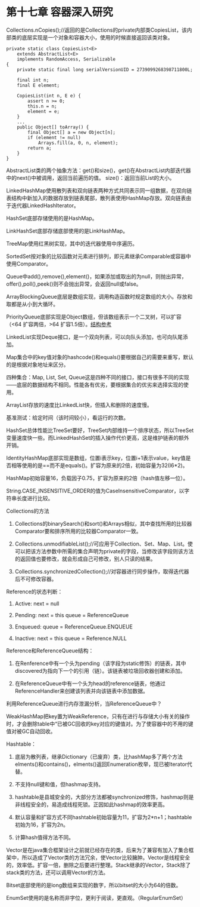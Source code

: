 # 第十七章 容器深入研究 #

Collections.nCopies();//返回的是Collections的private内部类CopiesList，该内部类的底层实现是一个对象和容器大小，使用的时候直接返回该类对象。 

    private static class CopiesList<E>
        extends AbstractList<E>
        implements RandomAccess, Serializable
    {
        private static final long serialVersionUID = 2739099268398711800L;

        final int n;
        final E element;

        CopiesList(int n, E e) {
            assert n >= 0;
            this.n = n;
            element = e;
        }
        ...
        public Object[] toArray() {
            final Object[] a = new Object[n];
            if (element != null)
                Arrays.fill(a, 0, n, element);
            return a;
        }
    }

AbstractList类的两个抽象方法：get()和size()，get()在AbstractList内部迭代器中的next()中被调用，返回当前遍历的值。
size()：返回当前List的大小。

LinkedHashMap使用散列表和双向链表两种方式共同表示同一组数据，在双向链表结构中新加入的数据存放到链表尾部，散列表使用HashMap存放。双向链表由于迭代器LinkedHashIterator。

HashSet底部存储使用的是HashMap。

LinkHashSet底部存储底部使用的是LinkHashMap。

TreeMap使用红黑树实现，其中的迭代器使用中序遍历。

SortedSet按对象的比较函数对元素进行排列，即元素继承Comparable或容器中使用Comparator。

Queue中add(),remove(),element()，如果添加或取出的为null，则抛出异常，offer(),poll(),peek()则不会抛出异常，会返回null或false。

ArrayBlockingQueue底层是数组实现，调用构造函数时规定数组的大小。存放和取都是从小到大循环。

PriorityQueue底部实现是Object数组，但该数组表示一个二叉树，可以扩容（<64 扩容两倍，>64 扩容1.5倍）。[结构参考](https://www.cnblogs.com/Elliott-Su-Faith-change-our-life/p/7472265.html) 

LinkedList实现Deque接口，是一个双向列表，可以向队头添加，也可向队尾添加。

Map集合中的key值对象的hashcode()和equals()要根据自己的需要来重写，默认的是根据对象地址来区分。

四种集合：Map,	List, Set, Queue这是四种不同的接口，接口有很多不同的实现——底层的数据结构不相同。性能各有优劣，要根据集合的优劣来选择实现的使用。

ArrayList存放的速度比LinkedList快，但插入和删除的速度慢。

基准测试：给定时间（该时间较小），看运行的次数。

HashSet总体性能比TreeSet要好，TreeSet内部维持一个排序状态，所以TreeSet变量速度快一些。而LinkedHashSet的插入操作代价更高，这是维护链表的额外开销。

IdentityHashMap底部实现是数组，位置i表示key，位置i+1表示value，key值是否相等使用的是==而不是equals()。扩容为原来的2倍，初始容量为32(l6*2)。

HashMap初始容量16，负载因子0.75，扩容为原来的2倍（hash值左移一位）。

String.CASE_INSENSITIVE_ORDER的值为CaseInsensitiveComparator，以字符串长度进行比较。


Collections的方法
	
1. Collections的binarySearch()和sort()和Arrays相似，其中查找所用的比较器Comparator要和排序所用的比较器Comparator一致。

2. Collections.unmodifiableList();//可应用于Collection、Set、Map、List。使可以把该方法参数中所需的集合声明为private的字段，当修改该字段则该方法的返回值也要修改，就会形成自己可修改，别人只读的结果。

3. Collections.synchronizedCollection();//对容器进行同步操作，取得迭代器后不可修改容器。

Reference的状态判断：

1. Active: next = null
	
2. Pending: next = this   queue = ReferenceQueue

3. Enqueued: queue = ReferenceQueue.ENQUEUE
	
4. Inactive: next = this   queue = Reference.NULL

Reference和ReferenceQueue结构：  

1. 在Renference中有一个头为pending（该字段为static修饰）的链表，其中discovered为指向下一个的引用（链）。该链表被垃圾回收器创建和添加。
	
2. 在ReferenceQueue中有一个头为head的reference链表，他通过ReferenceHandler来创建该列表并向该链表中添加数据。

利用ReferenceQueue进行内存泄漏分析，当ReferenceQueue中？

WeakHashMap把key置为WeakReference，只有在进行与存储大小有关的操作时，才会删除table中“已被GC回收的key对应的键值对。为了使容器中的不用的键值对被GC自动回收。

Hashtable：

1. 底层为散列表，继承Dictionary（已废弃）类，比hashMap多了两个方法elments()和contains()，elments()返回Enumeration枚举，现已被Iterator代替。

2. 不支持null键和值，但hashmap支持。

3. hashtable是县城安全的，大部分方法都被synchronized修饰，hashmap则是非线程安全的，易造成线程死锁。正因如此hashmap的效率更高。

4. 默认容量和扩容方式不同hashtable初始容量为11，扩容为2*n+1；hashtable初始为16，扩容为2n。

5. 计算hash值得方法不同。

Vector是在java集合框架设计之前就已经存在的类，后来为了兼容有加入了集合框架中，所以造成了Vector类的方法冗余，使Vector比较臃肿。Vector是线程安全的，效率低。扩容一倍，删除之后要进行整理。Stack继承的Vector，Stack除了stack类的方法，还可以调用Vector的方法。

Bitset底部使用的是long数组来实现的数字，所以bitset的大小为64的倍数。

EnumSet使用的是名称而非字位，更利于阅读，更直观。（RegularEnumSet）

	





